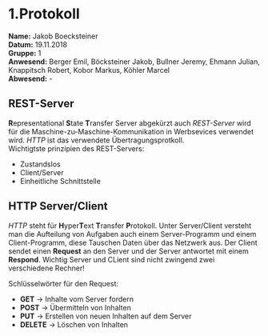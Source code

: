 # 1.Protokoll
**Name:** Jakob Boecksteiner   
**Datum:** 19.11.2018  
**Gruppe:** 1  
**Anwesend:** Berger Emil, Böcksteiner Jakob, Bullner Jeremy, Ehmann Julian, Knappitsch Robert, Kobor Markus, Köhler Marcel  
**Abwesend:** -  

## REST-Server
**R**epresentational **S**tate **T**ransfer Server abgekürzt auch *REST-Server* wird für die Maschine-zu-Maschine-Kommunikation in Werbsevices verwendet wird. *HTTP* ist das verwendete Übertragungsprotkoll.  
Wichtigtste prinzipien des REST-Servers: 
* Zustandslos  
* Client/Server  
* Einheitliche Schnittstelle 

## HTTP Server/Client
*HTTP* steht für **H**yper**T**ext **T**ransfer **P**rotokoll. Unter Server/Client versteht man die Aufteilung von Aufgaben auch einem Server-Programm und einem Client-Programm, diese Tauschen Daten über das Netzwerk aus. Der Client sendet einen **Request** an den Server und der Server antwortet mit einem **Respond**. Wichtig Server und CLient sind nicht zwingend zwei verschiedene Rechner!

Schlüsselwörter für den Request:
* **GET**     -> Inhalte vom Server fordern
* **POST**    -> Übermitteln von Inhalten
* **PUT**     -> Erstellen von neuen Inhalten auf dem Server
* **DELETE**  -> Löschen von Inhalten

